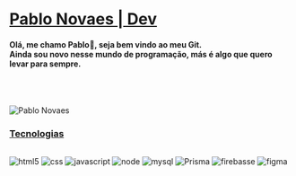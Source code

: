 # <a href="https://github.com/pablonovaes">Pablo Novaes | Dev</a>

#### Olá, me chamo Pablo👋, seja bem vindo ao meu Git.<br> Ainda sou novo nesse mundo de programação, más é algo que quero levar para sempre.

<br>
<br>

![ Pablo Novaes](https://github-readme-stats-408gge7pw-zhorzon.vercel.app/api?username=pablonovaes&show_icons=true&hide_border=true&title_color=A4E3FF&bg_color=04202C&border_radius=2&text_color=9AB8C6&custom_title=My+Dashboard&3)


### <a href="https://github.com/pablonovaes">Tecnologias</a>

<div style="display: flex"><br/>

![html5](https://img.shields.io/badge/HTML5-04202C?style=for-the-badge&logo=html5&logoColor=9AB8C6) 
![css](https://img.shields.io/badge/CSS3-04202C?style=for-the-badge&logo=css3&logoColor=9AB8C6) 
![javascript](https://img.shields.io/badge/JavaScript-04202C?style=for-the-badge&logo=javascript&logoColor=9AB8C6)
![node](https://img.shields.io/badge/Node.js-04202C?style=for-the-badge&logo=node.js&logoColor=9AB8C6)
![mysql](https://img.shields.io/badge/MySQL-04202C?style=for-the-badge&logo=mysql&logoColor=9AB8C6)
![Prisma](https://img.shields.io/badge/prisma-04202C?style=for-the-badge&logo=prisma&logoColor=9AB8C6)
![firebasse](https://img.shields.io/badge/firebase-04202C?style=for-the-badge&logo=firebase&logoColor=9AB8C6)
![figma](https://img.shields.io/badge/Figma-04202C?style=for-the-badge&logo=Figma&logoColor=9AB8C6)

</div><br/>
